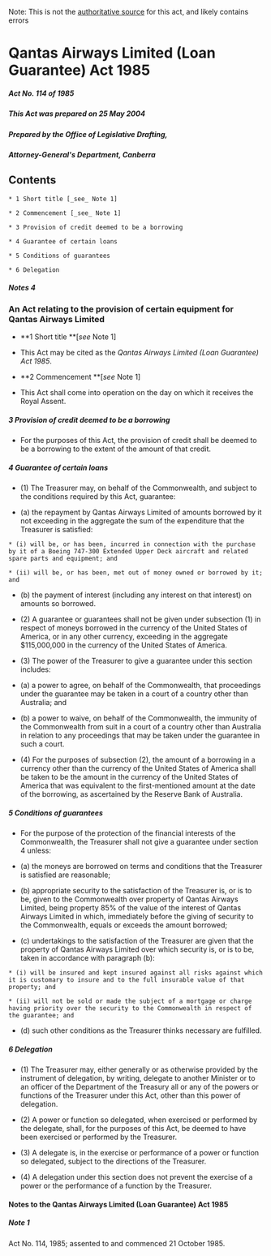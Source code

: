 Note: This is not the [authoritative source](https://www.comlaw.gov.au/Details/C2004C00702) for this act, and likely contains errors

# Qantas Airways Limited (Loan Guarantee) Act 1985

##### Act No. 114 of 1985

##### This Act was prepared on 25 May 2004

##### Prepared by the Office of Legislative Drafting,
##### Attorney-General's Department, Canberra


## Contents

    * 1 Short title [_see_ Note 1] 

    * 2 Commencement [_see_ Note 1] 

    * 3 Provision of credit deemed to be a borrowing 

    * 4 Guarantee of certain loans 

    * 5 Conditions of guarantees 

    * 6 Delegation 

##### Notes	4

### An Act relating to the provision of certain equipment for Qantas Airways Limited

  * **1  Short title **[_see_ Note 1]

  * This Act may be cited as the _Qantas Airways Limited (Loan Guarantee) Act 1985_.

  * **2  Commencement **[_see_ Note 1]

  * This Act shall come into operation on the day on which it receives the Royal Assent.

##### 3  Provision of credit deemed to be a borrowing

  * For the purposes of this Act, the provision of credit shall be deemed to be a borrowing to the extent of the amount of that credit.

##### 4  Guarantee of certain loans

  * (1) The Treasurer may, on behalf of the Commonwealth, and subject to the conditions required by this Act, guarantee:

   * (a) the repayment by Qantas Airways Limited of amounts borrowed by it not exceeding in the aggregate the sum of the expenditure that the Treasurer is satisfied:

    * (i) will be, or has been, incurred in connection with the purchase by it of a Boeing 747-300 Extended Upper Deck aircraft and related spare parts and equipment; and

    * (ii) will be, or has been, met out of money owned or borrowed by it; and

   * (b) the payment of interest (including any interest on that interest) on amounts so borrowed.

  * (2) A guarantee or guarantees shall not be given under subsection (1) in respect of moneys borrowed in the currency of the United States of America, or in any other currency, exceeding in the aggregate $115,000,000 in the currency of the United States of America.

  * (3) The power of the Treasurer to give a guarantee under this section includes:

   * (a) a power to agree, on behalf of the Commonwealth, that proceedings under the guarantee may be taken in a court of a country other than Australia; and

   * (b) a power to waive, on behalf of the Commonwealth, the immunity of the Commonwealth from suit in a court of a country other than Australia in relation to any proceedings that may be taken under the guarantee in such a court.

  * (4) For the purposes of subsection (2), the amount of a borrowing in a currency other than the currency of the United States of America shall be taken to be the amount in the currency of the United States of America that was equivalent to the first-mentioned amount at the date of the borrowing, as ascertained by the Reserve Bank of Australia.

##### 5  Conditions of guarantees

  * For the purpose of the protection of the financial interests of the Commonwealth, the Treasurer shall not give a guarantee under section 4 unless:

   * (a) the moneys are borrowed on terms and conditions that the Treasurer is satisfied are reasonable;

   * (b) appropriate security to the satisfaction of the Treasurer is, or is to be, given to the Commonwealth over property of Qantas Airways Limited, being property 85% of the value of the interest of Qantas Airways Limited in which, immediately before the giving of security to the Commonwealth, equals or exceeds the amount borrowed;

   * (c) undertakings to the satisfaction of the Treasurer are given that the property of Qantas Airways Limited over which security is, or is to be, taken in accordance with paragraph (b):

    * (i) will be insured and kept insured against all risks against which it is customary to insure and to the full insurable value of that property; and

    * (ii) will not be sold or made the subject of a mortgage or charge having priority over the security to the Commonwealth in respect of the guarantee; and

   * (d) such other conditions as the Treasurer thinks necessary are fulfilled.

##### 6  Delegation

  * (1) The Treasurer may, either generally or as otherwise provided by the instrument of delegation, by writing, delegate to another Minister or to an officer of the Department of the Treasury all or any of the powers or functions of the Treasurer under this Act, other than this power of delegation.

  * (2) A power or function so delegated, when exercised or performed by the delegate, shall, for the purposes of this Act, be deemed to have been exercised or performed by the Treasurer.

  * (3) A delegate is, in the exercise or performance of a power or function so delegated, subject to the directions of the Treasurer.

  * (4) A delegation under this section does not prevent the exercise of a power or the performance of a function by the Treasurer.

#### Notes to the Qantas Airways Limited (Loan Guarantee) Act 1985

##### Note 1

Act No. 114, 1985; assented to and commenced 21 October 1985.


